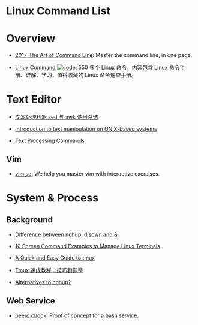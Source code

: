 # Linux Command List

# Overview

- [2017-The Art of Command Line](https://parg.co/bXZ): Master the command line, in one page.

- [Linux Command ![code](https://ng-tech.icu/assets/code.svg)](https://github.com/jaywcjlove/linux-command): 550 多个 Linux 命令，内容包含 Linux 命令手册、详解、学习，值得收藏的 Linux 命令速查手册。

# Text Editor

- [文本处理利器 sed 与 awk 使用总结](https://taozj.org/201612/cmd-tools-sed-awk.html)

- [Introduction to text manipulation on UNIX-based systems](https://www.ibm.com/developerworks/aix/library/au-unixtext/#19Useofsortoutline)

- [Text Processing Commands](http://www.tldp.org/LDP/abs/html/textproc.html)

## Vim

- [vim.so](https://www.vim.so/): We help you master vim with interactive exercises.

# System & Process

## Background

- [Difference between nohup, disown and &](http://unix.stackexchange.com/questions/3886/difference-between-nohup-disown-and)

- [10 Screen Command Examples to Manage Linux Terminals](http://www.tecmint.com/screen-command-examples-to-manage-linux-terminals/)

- [A Quick and Easy Guide to tmux](http://www.hamvocke.com/blog/a-quick-and-easy-guide-to-tmux/)

- [Tmux 速成教程：技巧和调整](http://blog.jobbole.com/87584/)

- [Alternatives to nohup?](http://askubuntu.com/questions/600956/alternatives-to-nohup)

## Web Service

- [beero.cl/ock](https://github.com/hhsnopek/beeroclock): Proof of concept for a bash service.

